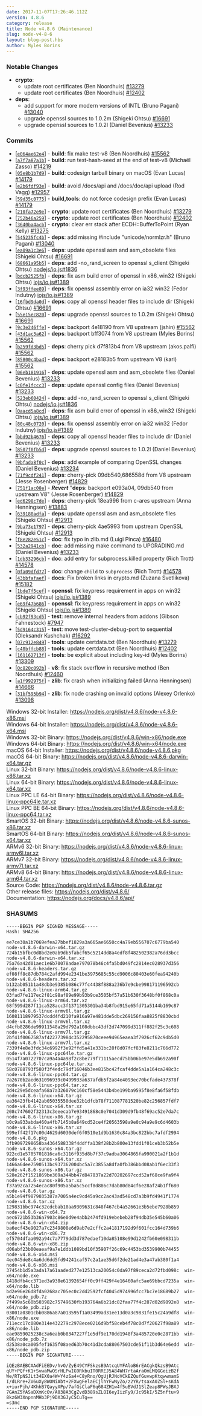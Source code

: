 ```yaml
---
date: 2017-11-07T17:26:46.112Z
version: 4.8.6
category: release
title: Node v4.8.6 (Maintenance)
slug: node-v4-8-6
layout: blog-post.hbs
author: Myles Borins
---
```


### Notable Changes

* **crypto**:
  - update root certificates (Ben Noordhuis) [#13279](https://github.com/nodejs/node/pull/13279)
  - update root certificates (Ben Noordhuis) [#12402](https://github.com/nodejs/node/pull/12402)
* **deps**:
  - add support for more modern versions of INTL (Bruno Pagani) [#13040](https://github.com/nodejs/node/pull/13040)
  - upgrade openssl sources to 1.0.2m (Shigeki Ohtsu) [#16691](https://github.com/nodejs/node/pull/16691)
  - upgrade openssl sources to 1.0.2l (Daniel Bevenius) [#13233](https://github.com/nodejs/node/pull/13233)

### Commits

* [[`e064ae62e4`](https://github.com/nodejs/node/commit/e064ae62e4)] - **build**: fix make test-v8 (Ben Noordhuis) [#15562](https://github.com/nodejs/node/pull/15562)
* [[`a7f7a87a1b`](https://github.com/nodejs/node/commit/a7f7a87a1b)] - **build**: run test-hash-seed at the end of test-v8 (Michaël Zasso) [#14219](https://github.com/nodejs/node/pull/14219)
* [[`05e8b1b7d9`](https://github.com/nodejs/node/commit/05e8b1b7d9)] - **build**: codesign tarball binary on macOS (Evan Lucas) [#14179](https://github.com/nodejs/node/pull/14179)
* [[`e2b6fdf93e`](https://github.com/nodejs/node/commit/e2b6fdf93e)] - **build**: avoid /docs/api and /docs/doc/api upload (Rod Vagg) [#12957](https://github.com/nodejs/node/pull/12957)
* [[`59d35c0775`](https://github.com/nodejs/node/commit/59d35c0775)] - **build,tools**: do not force codesign prefix (Evan Lucas) [#14179](https://github.com/nodejs/node/pull/14179)
* [[`210fa72e9e`](https://github.com/nodejs/node/commit/210fa72e9e)] - **crypto**: update root certificates (Ben Noordhuis) [#13279](https://github.com/nodejs/node/pull/13279)
* [[`752b46a259`](https://github.com/nodejs/node/commit/752b46a259)] - **crypto**: update root certificates (Ben Noordhuis) [#12402](https://github.com/nodejs/node/pull/12402)
* [[`3640ba4acb`](https://github.com/nodejs/node/commit/3640ba4acb)] - **crypto**: clear err stack after ECDH::BufferToPoint (Ryan Kelly) [#13275](https://github.com/nodejs/node/pull/13275)
* [[`545235fc4b`](https://github.com/nodejs/node/commit/545235fc4b)] - **deps**: add missing #include "unicode/normlzr.h" (Bruno Pagani) [#13040](https://github.com/nodejs/node/pull/13040)
* [[`ea09a1c3e6`](https://github.com/nodejs/node/commit/ea09a1c3e6)] - **deps**: update openssl asm and asm_obsolete files (Shigeki Ohtsu) [#16691](https://github.com/nodejs/node/pull/16691)
* [[`68661a95b5`](https://github.com/nodejs/node/commit/68661a95b5)] - **deps**: add -no_rand_screen to openssl s_client (Shigeki Ohtsu) [nodejs/io.js#1836](https://github.com/nodejs/io.js/pull/1836)
* [[`bdcb2525fb`](https://github.com/nodejs/node/commit/bdcb2525fb)] - **deps**: fix asm build error of openssl in x86_win32 (Shigeki Ohtsu) [iojs/io.js#1389](https://github.com/iojs/io.js/pull/1389)
* [[`3f93ffee89`](https://github.com/nodejs/node/commit/3f93ffee89)] - **deps**: fix openssl assembly error on ia32 win32 (Fedor Indutny) [iojs/io.js#1389](https://github.com/iojs/io.js/pull/1389)
* [[`16fbd9da0d`](https://github.com/nodejs/node/commit/16fbd9da0d)] - **deps**: copy all openssl header files to include dir (Shigeki Ohtsu) [#16691](https://github.com/nodejs/node/pull/16691)
* [[`55e15ec820`](https://github.com/nodejs/node/commit/55e15ec820)] - **deps**: upgrade openssl sources to 1.0.2m (Shigeki Ohtsu) [#16691](https://github.com/nodejs/node/pull/16691)
* [[`9c3e246ffe`](https://github.com/nodejs/node/commit/9c3e246ffe)] - **deps**: backport 4e18190 from V8 upstream (jshin) [#15562](https://github.com/nodejs/node/pull/15562)
* [[`43d1ac3a62`](https://github.com/nodejs/node/commit/43d1ac3a62)] - **deps**: backport bff3074 from V8 upstream (Myles Borins) [#15562](https://github.com/nodejs/node/pull/15562)
* [[`b259fd3bd5`](https://github.com/nodejs/node/commit/b259fd3bd5)] - **deps**: cherry pick d7f813b4 from V8 upstream (akos.palfi) [#15562](https://github.com/nodejs/node/pull/15562)
* [[`85800c4ba4`](https://github.com/nodejs/node/commit/85800c4ba4)] - **deps**: backport e28183b5 from upstream V8 (karl) [#15562](https://github.com/nodejs/node/pull/15562)
* [[`06eb181916`](https://github.com/nodejs/node/commit/06eb181916)] - **deps**: update openssl asm and asm_obsolete files (Daniel Bevenius) [#13233](https://github.com/nodejs/node/pull/13233)
* [[`c0fe1fccc3`](https://github.com/nodejs/node/commit/c0fe1fccc3)] - **deps**: update openssl config files (Daniel Bevenius) [#13233](https://github.com/nodejs/node/pull/13233)
* [[`523eb60424`](https://github.com/nodejs/node/commit/523eb60424)] - **deps**: add -no_rand_screen to openssl s_client (Shigeki Ohtsu) [nodejs/io.js#1836](https://github.com/nodejs/io.js/pull/1836)
* [[`0aacd5a8cd`](https://github.com/nodejs/node/commit/0aacd5a8cd)] - **deps**: fix asm build error of openssl in x86_win32 (Shigeki Ohtsu) [iojs/io.js#1389](https://github.com/iojs/io.js/pull/1389)
* [[`80c48c0720`](https://github.com/nodejs/node/commit/80c48c0720)] - **deps**: fix openssl assembly error on ia32 win32 (Fedor Indutny) [iojs/io.js#1389](https://github.com/iojs/io.js/pull/1389)
* [[`bbd92b4676`](https://github.com/nodejs/node/commit/bbd92b4676)] - **deps**: copy all openssl header files to include dir (Daniel Bevenius) [#13233](https://github.com/nodejs/node/pull/13233)
* [[`8507f0fb5d`](https://github.com/nodejs/node/commit/8507f0fb5d)] - **deps**: upgrade openssl sources to 1.0.2l (Daniel Bevenius) [#13233](https://github.com/nodejs/node/pull/13233)
* [[`9bfada8f0c`](https://github.com/nodejs/node/commit/9bfada8f0c)] - **deps**: add example of comparing OpenSSL changes (Daniel Bevenius) [#13234](https://github.com/nodejs/node/pull/13234)
* [[`71f9cdf241`](https://github.com/nodejs/node/commit/71f9cdf241)] - **deps**: cherry-pick 09db540,686558d from V8 upstream (Jesse Rosenberger) [#14829](https://github.com/nodejs/node/pull/14829)
* [[`751f1ac08e`](https://github.com/nodejs/node/commit/751f1ac08e)] - ***Revert*** "**deps**: backport e093a04, 09db540 from upstream V8" (Jesse Rosenberger) [#14829](https://github.com/nodejs/node/pull/14829)
* [[`ed6298c7de`](https://github.com/nodejs/node/commit/ed6298c7de)] - **deps**: cherry-pick 18ea996 from c-ares upstream (Anna Henningsen) [#13883](https://github.com/nodejs/node/pull/13883)
* [[`639180adfa`](https://github.com/nodejs/node/commit/639180adfa)] - **deps**: update openssl asm and asm_obsolete files (Shigeki Ohtsu) [#12913](https://github.com/nodejs/node/pull/12913)
* [[`9ba73e1797`](https://github.com/nodejs/node/commit/9ba73e1797)] - **deps**: cherry-pick 4ae5993 from upstream OpenSSL (Shigeki Ohtsu) [#12913](https://github.com/nodejs/node/pull/12913)
* [[`f8e282e51c`](https://github.com/nodejs/node/commit/f8e282e51c)] - **doc**: fix typo in zlib.md (Luigi Pinca) [#16480](https://github.com/nodejs/node/pull/16480)
* [[`532a2941cb`](https://github.com/nodejs/node/commit/532a2941cb)] - **doc**: add missing make command to UPGRADING.md (Daniel Bevenius) [#13233](https://github.com/nodejs/node/pull/13233)
* [[`1db33296cb`](https://github.com/nodejs/node/commit/1db33296cb)] - **doc**: add entry for subprocess.killed property (Rich Trott) [#14578](https://github.com/nodejs/node/pull/14578)
* [[`0fa09dfd77`](https://github.com/nodejs/node/commit/0fa09dfd77)] - **doc**: change `child` to `subprocess` (Rich Trott) [#14578](https://github.com/nodejs/node/pull/14578)
* [[`43bbfafaef`](https://github.com/nodejs/node/commit/43bbfafaef)] - **docs**: Fix broken links in crypto.md (Zuzana Svetlikova) [#15182](https://github.com/nodejs/node/pull/15182)
* [[`1bde7f5cef`](https://github.com/nodejs/node/commit/1bde7f5cef)] - **openssl**: fix keypress requirement in apps on win32 (Shigeki Ohtsu) [iojs/io.js#1389](https://github.com/iojs/io.js/pull/1389)
* [[`e69f47b686`](https://github.com/nodejs/node/commit/e69f47b686)] - **openssl**: fix keypress requirement in apps on win32 (Shigeki Ohtsu) [iojs/io.js#1389](https://github.com/iojs/io.js/pull/1389)
* [[`cb92f93cd5`](https://github.com/nodejs/node/commit/cb92f93cd5)] - **test**: remove internal headers from addons (Gibson Fahnestock) [#7947](https://github.com/nodejs/node/pull/7947)
* [[`5d9164c315`](https://github.com/nodejs/node/commit/5d9164c315)] - **test**: move test-cluster-debug-port to sequential (Oleksandr Kushchak) [#16292](https://github.com/nodejs/node/pull/16292)
* [[`07c912e849`](https://github.com/nodejs/node/commit/07c912e849)] - **tools**: update certdata.txt (Ben Noordhuis) [#13279](https://github.com/nodejs/node/pull/13279)
* [[`c40bffcb88`](https://github.com/nodejs/node/commit/c40bffcb88)] - **tools**: update certdata.txt (Ben Noordhuis) [#12402](https://github.com/nodejs/node/pull/12402)
* [[`161162713f`](https://github.com/nodejs/node/commit/161162713f)] - **tools**: be explicit about including key-id (Myles Borins) [#13309](https://github.com/nodejs/node/pull/13309)
* [[`0c820c092b`](https://github.com/nodejs/node/commit/0c820c092b)] - **v8**: fix stack overflow in recursive method (Ben Noordhuis) [#12460](https://github.com/nodejs/node/pull/12460)
* [[`a1f992975f`](https://github.com/nodejs/node/commit/a1f992975f)] - **zlib**: fix crash when initializing failed (Anna Henningsen) [#14666](https://github.com/nodejs/node/pull/14666)
* [[`31bf595b94`](https://github.com/nodejs/node/commit/31bf595b94)] - **zlib**: fix node crashing on invalid options (Alexey Orlenko) [#13098](https://github.com/nodejs/node/pull/13098)

Windows 32-bit Installer: https://nodejs.org/dist/v4.8.6/node-v4.8.6-x86.msi<br>
Windows 64-bit Installer: https://nodejs.org/dist/v4.8.6/node-v4.8.6-x64.msi<br>
Windows 32-bit Binary: https://nodejs.org/dist/v4.8.6/win-x86/node.exe<br>
Windows 64-bit Binary: https://nodejs.org/dist/v4.8.6/win-x64/node.exe<br>
macOS 64-bit Installer: https://nodejs.org/dist/v4.8.6/node-v4.8.6.pkg<br>
macOS 64-bit Binary: https://nodejs.org/dist/v4.8.6/node-v4.8.6-darwin-x64.tar.gz<br>
Linux 32-bit Binary: https://nodejs.org/dist/v4.8.6/node-v4.8.6-linux-x86.tar.xz<br>
Linux 64-bit Binary: https://nodejs.org/dist/v4.8.6/node-v4.8.6-linux-x64.tar.xz<br>
Linux PPC LE 64-bit Binary: https://nodejs.org/dist/v4.8.6/node-v4.8.6-linux-ppc64le.tar.xz<br>
Linux PPC BE 64-bit Binary: https://nodejs.org/dist/v4.8.6/node-v4.8.6-linux-ppc64.tar.xz<br>
SmartOS 32-bit Binary: https://nodejs.org/dist/v4.8.6/node-v4.8.6-sunos-x86.tar.xz<br>
SmartOS 64-bit Binary: https://nodejs.org/dist/v4.8.6/node-v4.8.6-sunos-x64.tar.xz<br>
ARMv6 32-bit Binary: https://nodejs.org/dist/v4.8.6/node-v4.8.6-linux-armv6l.tar.xz<br>
ARMv7 32-bit Binary: https://nodejs.org/dist/v4.8.6/node-v4.8.6-linux-armv7l.tar.xz<br>
ARMv8 64-bit Binary: https://nodejs.org/dist/v4.8.6/node-v4.8.6-linux-arm64.tar.xz<br>
Source Code: https://nodejs.org/dist/v4.8.6/node-v4.8.6.tar.gz<br>
Other release files: https://nodejs.org/dist/v4.8.6/<br>
Documentation: https://nodejs.org/docs/v4.8.6/api/

### SHASUMS

```
-----BEGIN PGP SIGNED MESSAGE-----
Hash: SHA256

ee7ce30a1b7069efea27bbef1829a3a665ae6650cc4a79eb556707c6779ba540  node-v4.8.6-darwin-x64.tar.gz
724b15bfbc0d8bd2e0ab9db5fabcf65c5214dd8a4edf8f482502382a76dd3bcc  node-v4.8.6-darwin-x64.tar.xz
75a76a42d01aec1e6b70078adae797078b46c4fa5bd049fc2814ec028937d356  node-v4.8.6-headers.tar.gz
ef08ff8c87db784c2afd994e2341be3975685c55cd9006c80403e60fea94240b  node-v4.8.6-headers.tar.xz
b132ab051b1a48db3e9385b086c77fc4438f888a236b7e9cbe998171196592cb  node-v4.8.6-linux-arm64.tar.gz
03fad7fe117ec2f81c98af89e99b93b9ce3505bf57a51b630f3648bf0f868c0a  node-v4.8.6-linux-arm64.tar.xz
68f599d287f11ca528acc3f1371305301ba34b8fbd915e65fd71a5144b169c87  node-v4.8.6-linux-armv6l.tar.gz
16081118979537dcdd4fd210fa916a97e481dde5dbc269156faa8825f8830cbd  node-v4.8.6-linux-armv6l.tar.xz
d4cfb8286de99911548a29d792a108dbbc43df2d747099d311ff882f25c3c608  node-v4.8.6-linux-armv7l.tar.gz
2bf41f0067587af422773984c352295870ceee94965eaea3f7926cf62c9db5d0  node-v4.8.6-linux-armv7l.tar.xz
7339f4e8e3fdc34c6992f3e92ffd5a41e331bc28f8d07fcf83fe8211c766d772  node-v4.8.6-linux-ppc64le.tar.gz
0514f7a0722707ca9a4a4a98f2c8be779f71115aecd75bb06be97e5db692a90f  node-v4.8.6-linux-ppc64le.tar.xz
58c0788793f580f3f4edc79df16046b3ee815bc42fcaf4dde5a1a164ca248c3c  node-v4.8.6-linux-ppc64.tar.gz
7a2670b2aed631096939c0499933a637afdb5f2a84e4093ec70bcfade437378f  node-v4.8.6-linux-ppc64.tar.xz
3d4c29e5dceafa68a7a326079c160cf58e5443b4be199ba9595f8e8fa6f58fdb  node-v4.8.6-linux-x64.tar.gz
ea36423fb4142ab05035550dee32b1dfcb78f711087781520be82c256857fdf7  node-v4.8.6-linux-x64.tar.xz
208c747602f32313c3eeecab7e93491868c0e7041d309d9fb48f69ac52e7da7c  node-v4.8.6-linux-x86.tar.gz
b0c9a933abda460a4fb7145b8a649cd52ce4f20563598a9e0c94a9e9c6d4603b  node-v4.8.6-linux-x86.tar.xz
599eff42f17c00d4629d6030def6f0510e1d9b1630c84a3bc822bbc7afdf2994  node-v4.8.6.pkg
3fb9097298658ba4364588338f4ddffa138f28b2b800e13fdd1f01ceb3b52b5e  node-v4.8.6-sunos-x64.tar.gz
922cd1e5705701816ca6c3116f935d8b7f37c9adba3064865fa990021a2f1b1d  node-v4.8.6-sunos-x64.tar.xz
1466a6dee7590513bc937362004bc5a7c3855a8dfa0fb386bbd08ab1f6ec33f3  node-v4.8.6-sunos-x86.tar.gz
528e262f1521869be369a344bb47d847837a22d70202697ccd52af68ce9fa9f4  node-v4.8.6-sunos-x86.tar.xz
f37a92ca7254ecac80f905a5ba5c5ccf8d886c7dab80d84cf6e28af24b1ff680  node-v4.8.6.tar.gz
a5b1e94f9879035387a7005a4ec9cd45a9cc2ac43ad548cd7a3b9fd4941f1774  node-v4.8.6.tar.xz
129831bbc974c32cdcbab10aa9309631c848f467cb4a52661e3b5ebe7928b859  node-v4.8.6-win-x64.7z
aec6721b53b36a7903c86e0d9e4abb2474fd919ebebeb28f94db35e545b60a06  node-v4.8.6-win-x64.zip
ba6ecf43e9027a7c2349808e6d9ab7e2cffc2a41817192d9f601fcc164d739b6  node-v4.8.6-win-x86.7z
ef5704dfaa092a94c7a7779dd3d787edaef10da85108e99d1242fb60e098311b  node-v4.8.6-win-x86.zip
d06abf23b00eaeaf9a7e1ddb1089bd10f35907f26c69c4453bd3539900b74455  node-v4.8.6-x64.msi
4ec045de8c4a6dd6dd5fd94241caf57c2a1ae35d6f2de21ad4e3a47ab380f1a4  node-v4.8.6-x86.msi
37454b1d5a3ada17a61aaded277e12513ca20054c0da97f89ceca2d72fbd098c  win-x64/node.exe
1418dfb4cc371ed3a938e61392654ff0c9ff429f4e16460afc5ae69bbcd7235a  win-x64/node.lib
bd2e96e26d8fda0268ac705ec0c2dd2592fcf4045d974996fcc7bc7e18689b27  win-x64/node_pdb.7z
7f499a5c60b503982c75749630fb193764a6b21dc82faa77f4c287d02d9892e8  win-x64/node_pdb.zip
03001a0301cbb0886a87a013595f1a03499ad31ee13d0a3c9831fe15c24a9df8  win-x86/node.exe
711ecc17c080e314e432279c2978ece0216d9bf58ceb4f78c0d7f20627f98a89  win-x86/node.lib
eae9859025238c3a6eab0b8347227f1e5df9e170dd1948f3a485720e0c2871bb  win-x86/node_pdb.7z
d2538a0ca005fef1635f08aed63b70c41d3cda88067503cde51f11b3d64e6edd  win-x86/node_pdb.zip
-----BEGIN PGP SIGNATURE-----

iQEzBAEBCAAdFiEEDv/hvO/ZyE49CYFSkzsB9AtcqUYFAloB6rEACgkQkzsB9Atc
qUY+PQf+K1+SvwaMwOSrHLPwIG9RkbuIT0RREJ5A84WH7rtaAraOmLMQGGeizB2f
We/RTpNSJLt34EX0a4W+Y4zSa4+C8yRno/OgUjRJNoVCkEZQufGuvwpKtqwwmamS
I/dLRre+ZV6uXy8WONiAbt+2FXwgFelaECjlhYFwNyZo/z2YR/tsaxA0ZSl+sKdA
x+iurPjh/4KhhB7QayyXPp/7afGsClaF6q684ZH1w4f5uBVdJ1SlZeap8PWsJBXJ
7GAnZ5YASaDXmKcOv/A038A3CgZvdD389sZLOI6eyIizFy9/Jc95kI/5Z5nftu+9
8kz6W3XnpnnMHb3Pj9DX3GJyCSCuTg==
=s3mc
-----END PGP SIGNATURE-----

```

